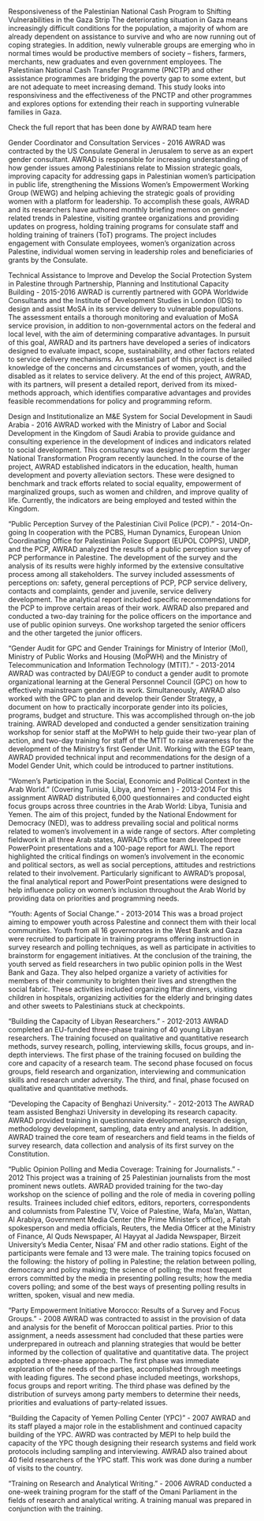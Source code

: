 Responsiveness of the Palestinian National Cash Program to Shifting Vulnerabilities in the Gaza Strip
The deteriorating situation in Gaza means increasingly difficult conditions for the population, a majority of whom are already dependent on assistance to survive and who are now running out of coping strategies. In addition, newly vulnerable groups are emerging who in normal times would be productive members of society – fishers, farmers, merchants, new graduates and even government employees. The Palestinian National Cash Transfer Programme (PNCTP) and other assistance programmes are bridging the poverty gap to some extent, but are not adequate to meet increasing demand. This study looks into responsiviness and the effectiveness of the PNCTP and other programmes and explores options for extending their reach in supporting vulnerable families in Gaza.

Check the full report that has been done by AWRAD team here 

Gender Coordinator and Consultation Services - 2016
AWRAD was contracted by the US Consulate General in Jerusalem to serve as an expert gender consultant. AWRAD is responsible for increasing understanding of how gender issues among Palestinians relate to Mission strategic goals, improving capacity for addressing gaps in Palestinian women’s participation in public life, strengthening the Missions Women’s Empowerment Working Group (WEWG) and helping achieving the strategic goals of providing women with a platform for leadership. To accomplish these goals, AWRAD and its researchers have authored monthly briefing memos on gender-related trends in Palestine, visiting grantee organizations and providing updates on progress, holding training programs for consulate staff and holding training of trainers (ToT) programs. The project includes engagement with Consulate employees, women’s organization across Palestine, individual women serving in leadership roles and beneficiaries of grants by the Consulate.

Technical Assistance to Improve and Develop the Social Protection System in Palestine through Partnership, Planning and Institutional Capacity Building - 2015-2016
AWRAD is currently partnered with GOPA Worldwide Consultants and the Institute of Development Studies in London (IDS) to design and assist MoSA in its service delivery to vulnerable populations. The assessment entails a thorough monitoring and evaluation of MoSA service provision, in addition to non-governmental actors on the federal and local level, with the aim of determining comparative advantages. In pursuit of this goal, AWRAD and its partners have developed a series of indicators designed to evaluate impact, scope, sustainability, and other factors related to service delivery mechanisms. An essential part of this project is detailed knowledge of the concerns and circumstances of women, youth, and the disabled as it relates to service delivery. At the end of this project, AWRAD, with its partners, will present a detailed report, derived from its mixed-methods approach, which identifies comparative advantages and provides feasible recommendations for policy and programming reform.

Design and Institutionalize an M&E System for Social Development in Saudi Arabia - 2016
AWRAD worked with the Ministry of Labor and Social Development in the Kingdom of Saudi Arabia to provide guidance and consulting experience in the development of indices and indicators related to social development. This consultancy was designed to inform the larger National Transformation Program recently launched. In the course of the project, AWRAD established indicators in the education, health, human development and poverty alleviation sectors. These were designed to benchmark and track efforts related to social equality, empowerment of marginalized groups, such as women and children, and improve quality of life. Currently, the indicators are being employed and tested within the Kingdom.

“Public Perception Survey of the Palestinian Civil Police (PCP).” - 2014-On-going
In cooperation with the PCBS, Human Dynamics, European Union Coordinating Office for Palestinian Police Support (EUPOL COPPS), UNDP, and the PCP, AWRAD analyzed the results of a public perception survey of PCP performance in Palestine. The development of the survey and the analysis of its results were highly informed by the extensive consultative process among all stakeholders. The survey included assessments of perceptions on: safety, general perceptions of PCP, PCP service delivery, contacts and complaints, gender and juvenile, service delivery development. The analytical report included specific recommendations for the PCP to improve certain areas of their work. AWRAD also prepared and conducted a two-day training for the police officers on the importance and use of public opinion surveys. One workshop targeted the senior officers and the other targeted the junior officers.

“Gender Audit for GPC and Gender Trainings for Ministry of Interior (MoI), Ministry of Public Works and Housing (MoPWH) and the Ministry of Telecommunication and Information Technology (MTIT).” - 2013-2014
 AWRAD was contracted by DAI/EGP to conduct a gender audit to promote organizational learning at the General Personnel Council (GPC) on how to effectively mainstream gender in its work. Simultaneously, AWRAD also worked with the GPC to plan and develop their Gender Strategy, a document on how to practically incorporate gender into its policies, programs, budget and structure.  This was accomplished through on-the job training.  AWRAD developed and conducted a gender sensitization training workshop for senior staff at the MoPWH to help guide their two-year plan of action, and two-day training for staff of the MTIT to raise awareness for the development of the Ministry’s first Gender Unit.  Working with the EGP team, AWRAD provided technical input and recommendations for the design of a Model Gender Unit, which could be introduced to partner institutions.

“Women’s Participation in the Social, Economic and Political Context in the Arab World.” (Covering Tunisia, Libya, and Yemen ) - 2013-2014
For this assignment AWRAD distributed 6,000 questionnaires and conducted eight focus groups across three countries in the Arab World: Libya, Tunisia and Yemen. The aim of this project, funded by the National Endowment for Democracy (NED), was to address prevailing social and political norms related to women’s involvement in a wide range of sectors. After completing fieldwork in all three Arab states, AWRAD’s office team developed three PowerPoint presentations and a 100-page report for AWLI. The report highlighted the critical findings on women’s involvement in the economic and political sectors, as well as social perceptions, attitudes and restrictions related to their involvement. Particularly significant to AWRAD’s proposal, the final analytical report and PowerPoint presentations were designed to help influence policy on women’s inclusion throughout the Arab World by providing data on priorities and programming needs.

“Youth: Agents of Social Change.” - 2013-2014
This was a broad project aiming to empower youth across Palestine and connect them with their local communities. Youth from all 16 governorates in the West Bank and Gaza were recruited to participate in training programs offering instruction in survey research and polling techniques, as well as participate in activities to brainstorm for engagement initiatives. At the conclusion of the training, the youth served as field researchers in two public opinion polls in the West Bank and Gaza. They also helped organize a variety of activities for members of their community to brighten their lives and strengthen the social fabric. These activities included organizing Iftar dinners, visiting children in hospitals, organizing activities for the elderly and bringing dates and other sweets to Palestinians stuck at checkpoints.

“Building the Capacity of Libyan Researchers.” - 2012-2013
AWRAD completed an EU-funded three-phase training of 40 young Libyan researchers. The training focused on qualitative and quantitative research methods, survey research, polling, interviewing skills, focus groups, and in-depth interviews. The first phase of the training focused on building the core and capacity of a research team. The second phase focused on focus groups, field research and organization, interviewing and communication skills and research under adversity. The third, and final, phase focused on qualitative and quantitative methods.

“Developing the Capacity of Benghazi University.” - 2012-2013
The AWRAD team assisted Benghazi University in developing its research capacity. AWRAD provided training in questionnaire development, research design, methodology development, sampling, data entry and analysis.  In addition, AWRAD trained the core team of researchers and field teams in the fields of survey research, data collection and analysis of its first survey on the Constitution.

“Public Opinion Polling and Media Coverage: Training for Journalists.” - 2012
This project was a training of 25 Palestinian journalists from the most prominent news outlets. AWRAD  provided  training for the two-day workshop on the science of polling and the role of media in covering polling results. Trainees included chief editors, editors, reporters, correspondents and columnists from Palestine TV, Voice of Palestine, Wafa, Ma’an, Wattan, Al Arabiya, Government Media Center (the Prime Minister’s office), a Fatah spokesperson and media officials, Reuters, the Media Officer at the Ministry of Finance, Al Quds Newspaper, Al Hayyat al Jadida Newspaper, Birzeit University’s Media Center, Nisaa’ FM and other radio stations. Eight of the participants were female and 13 were male. The training topics focused on the following: the history of polling in Palestine; the relation between polling, democracy and policy making; the science of polling; the most frequent errors committed by the media in presenting polling results; how the media covers polling; and some of the best ways of presenting polling results in written, spoken, visual and new media.

“Party Empowerment Initiative Morocco: Results of a Survey and Focus Groups.” - 2008
AWRAD was contracted to assist in the provision of data and analysis   for the benefit of Moroccan political parties. Prior to this assignment, a needs assessment had concluded that these parties were underprepared in outreach and planning strategies that would be better informed by the collection of qualitative and quantitative data. The project adopted a three-phase approach. The first phase was immediate exploration of the needs of the parties, accomplished through meetings with leading figures. The second phase included meetings, workshops, focus groups and report writing. The third phase was defined by the distribution of surveys among party members to determine their needs, priorities and evaluations of party-related issues.  

“Building the Capacity of Yemen Polling Center (YPC)” - 2007
AWRAD and its staff played a major role in the establishment and continued capacity building of the YPC. AWRD was contracted by MEPI to help build the capacity of the YPC though designing their research systems and field work protocols including sampling and interviewing. AWRAD also trained about 40 field researchers of the YPC staff. This work was done during a number of visits to the country.

“Training on Research and Analytical Writing.” - 2006
AWRAD conducted a one-week training program for the staff of the Omani Parliament in the fields of research and analytical writing.  A training manual was prepared in conjunction with the training. 